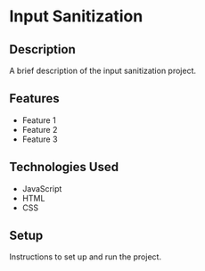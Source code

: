 # Input Sanitization

## Description

A brief description of the input sanitization project.

## Features

- Feature 1
- Feature 2
- Feature 3

## Technologies Used

- JavaScript
- HTML
- CSS

## Setup

Instructions to set up and run the project.
